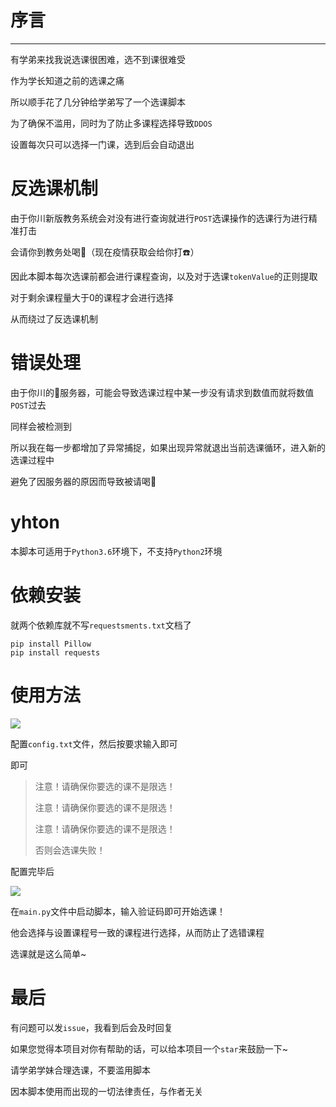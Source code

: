 # 序言

---



有学弟来找我说选课很困难，选不到课很难受

作为学长知道之前的选课之痛

所以顺手花了几分钟给学弟写了一个选课脚本



为了确保不滥用，同时为了防止多课程选择导致`DDOS`

设置每次只可以选择一门课，选到后会自动退出



# 反选课机制

由于你川新版教务系统会对没有进行查询就进行`POST`选课操作的选课行为进行精准打击

会请你到教务处喝🍵（现在疫情获取会给你打☎️）

因此本脚本每次选课前都会进行课程查询，以及对于选课`tokenValue`的正则提取

对于剩余课程量大于0的课程才会进行选择

从而绕过了反选课机制



# 错误处理

由于你川的🥔服务器，可能会导致选课过程中某一步没有请求到数值而就将数值`POST`过去

同样会被检测到

所以我在每一步都增加了异常捕捉，如果出现异常就退出当前选课循环，进入新的选课过程中

避免了因服务器的原因而导致被请喝🍵



# yhton

本脚本可适用于`Python3.6`环境下，不支持`Python2`环境



# 依赖安装

就两个依赖库就不写`requestsments.txt`文档了

```shell
pip install Pillow
pip install requests
```



# 使用方法

![](https://a2u13-pic.oss-cn-chengdu.aliyuncs.com/pic/20200310164032.png)

配置`config.txt`文件，然后按要求输入即可

即可

> 注意！请确保你要选的课不是限选！
>
> 注意！请确保你要选的课不是限选！
>
> 注意！请确保你要选的课不是限选！
>
> 否则会选课失败！

配置完毕后

![](https://a2u13-pic.oss-cn-chengdu.aliyuncs.com/pic/20200310164323.png)

在`main.py`文件中启动脚本，输入验证码即可开始选课！

他会选择与设置课程号一致的课程进行选择，从而防止了选错课程

选课就是这么简单~



# 最后

有问题可以发`issue`，我看到后会及时回复

如果您觉得本项目对你有帮助的话，可以给本项目一个`star`来鼓励一下~



请学弟学妹合理选课，不要滥用脚本

因本脚本使用而出现的一切法律责任，与作者无关


